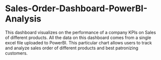 # Sales-Order-Dashboard-PowerBI-Analysis
This dashboard visualizes on the performance of a company KPIs on Sales of different products. All the data on this dashboard comes from a single excel file uploaded to PowerBI. This particular chart allows users to track and analyze sales order of different products and best patronizing customers. 
